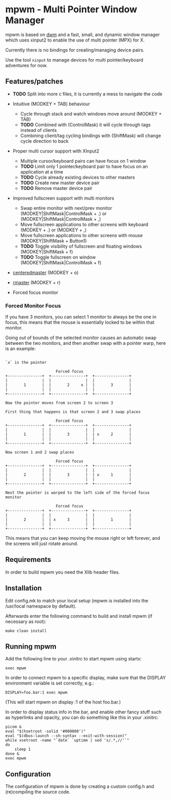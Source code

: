 # mpwm - Multi Pointer Window Manager

mpwm is based on [dwm](https://dwm.suckless.org/) and a
fast, small, and dynamic window manager which uses xinput2
to enable the use of multi pointer (MPX) for X.  

Currently there is no bindings for creating/managing device pairs.  

Use the tool `xinput` to manage devices for multi pointer/keyboard adventures for now.  

## Features/patches

* **TODO** Split into more c files, it is currently a mess to navigate the code

* Intuitive (MODKEY + TAB) behaviour
  * Cycle through stack and watch windows move around (MODKEY + TAB)
  * **TODO** Combined with (ControlMask) it will cycle through tags instead of clients
  * Combining client/tag cycling bindings with (ShiftMask) will change cycle direction to back
* Proper multi cursor support with XInput2
  * Multiple cursor/keyboard pairs can have focus on 1 window
  * **TODO** Limit only 1 pointer/keyboard pair to have focus on an application at a time
  * **TODO** Cycle already existing devices to other masters
  * **TODO** Create new master device pair
  * **TODO** Remove master device pair
* Improved fullscreen support with multi monitors
  * Swap entire monitor with next/prev monitor (MODKEY|ShiftMask|ControlMask + .) or (MODKEY|ShiftMask|ControlMask + ,)
  * Move fullscreen applications to other screens with keyboard (MODKEY + .) or (MODKEY + ,)
  * Move fullscreen applications to other screens with mouse (MODKEY|ShiftMask + Button1)
  * **TODO** Toggle visibility of fullscreen and floating windows (MODKEY|ShiftMask + f)
  * **TODO** Toggle fullscreen on window (MODKEY|ShiftMask|ControlMask + f)
* [centeredmaster](https://dwm.suckless.org/patches/centeredmaster/) (MODKEY + o)
* [rmaster](https://dwm.suckless.org/patches/rmaster/) (MODKEY + r)
* Forced focus monitor

### Forced Monitor Focus

If you have 3 monitors, you can select 1 monitor to always be the one in focus, this means that the mouse is essentially locked to be within that monitor.  

Going out of bounds of the selected monitor causes an automatic swap between the two monitors, and then another swap with a pointer warp, here is an example:

```text

`x` is the pointer

                      Forced focus
+---------------+  +---------------+  +---------------+
|               |  |               |  |               |
|       1       |  |       2     x |  |       3       |
|               |  |               |  |               |
+---------------+  +---------------+  +---------------+

Now the pointer moves from screen 2 to screen 3

First thing that happens is that screen 2 and 3 swap places

                      Forced focus
+---------------+  +---------------+  +---------------+
|               |  |               |  |               |
|       1       |  |       3       |  | x     2       |
|               |  |               |  |               |
+---------------+  +---------------+  +---------------+

Now screen 1 and 2 swap places

                      Forced focus
+---------------+  +---------------+  +---------------+
|               |  |               |  |               |
|       2       |  |       3       |  | x     1       |
|               |  |               |  |               |
+---------------+  +---------------+  +---------------+

Next the pointer is warped to the left side of the forced focus monitor

                      Forced focus
+---------------+  +---------------+  +---------------+
|               |  |               |  |               |
|       2       |  | x     3       |  |       1       |
|               |  |               |  |               |
+---------------+  +---------------+  +---------------+
```

This means that you can keep moving the mouse right or left forever, and the screens will just rotate around.

## Requirements

In order to build mpwm you need the Xlib header files.

## Installation

Edit config.mk to match your local setup (mpwm is installed into
the /usr/local namespace by default).

Afterwards enter the following command to build and install mpwm (if
necessary as root):

```text
make clean install
```

## Running mpwm

Add the following line to your .xinitrc to start mpwm using startx:

```text
exec mpwm
```

In order to connect mpwm to a specific display, make sure that
the DISPLAY environment variable is set correctly, e.g.:

```text
DISPLAY=foo.bar:1 exec mpwm
```

(This will start mpwm on display :1 of the host foo.bar.)

In order to display status info in the bar, and enable other fancy stuff
such as hyperlinks and opacity, you can do something like this in your .xinitrc:

```text
picom &
eval "$(hsetroot -solid '#000000')"
eval "$(dbus-launch --sh-syntax --exit-with-session)"
while xsetroot -name "`date` `uptime | sed 's/.*,//'`"
do
    sleep 1
done &
exec mpwm
```

## Configuration

The configuration of mpwm is done by creating a custom config.h
and (re)compiling the source code.

